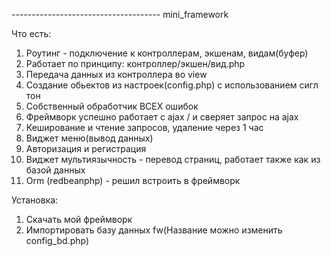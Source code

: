 ------------------------------------- mini_framework

Что есть:

1) Роутинг - подключение к контроллерам, экшенам, видам(буфер)
2) Работает по принципу: контроллер/экшен/вид.php
3) Передача данных из контроллера во view
4) Создание обьектов из настроек(config.php) с использованием сигл тон
5) Собственный обработчик ВСЕХ ошибок
6) Фреймворк успешно работает с ajax / и сверяет запрос на ajax
7) Кеширование и чтение запросов, удаление через 1 час
8) Виджет меню(вывод данных)
9) Авторизация и регистрация 
10) Виджет мультиязычность - перевод страниц, работает также как из базой данных
11) Orm (redbeanphp) - решил встроить в фреймворк 


Установка:

1) Скачать мой фреймворк
2) Импортировать базу данных fw(Название можно изменить config_bd.php)
